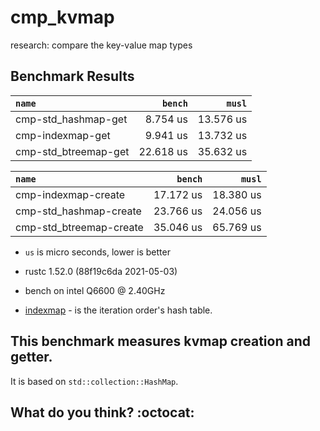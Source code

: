 # cmp_kvmap
research: compare the key-value map types

## Benchmark Results

|         `name`          |   `bench`   |   `musl`    |
|:------------------------|------------:|------------:|
| cmp-std_hashmap-get     |    8.754 us |   13.576 us |
| cmp-indexmap-get        |    9.941 us |   13.732 us |
| cmp-std_btreemap-get    |   22.618 us |   35.632 us |

|         `name`          |   `bench`   |   `musl`    |
|:------------------------|------------:|------------:|
| cmp-indexmap-create     |   17.172 us |   18.380 us |
| cmp-std_hashmap-create  |   23.766 us |   24.056 us |
| cmp-std_btreemap-create |   35.046 us |   65.769 us |

- `us` is micro seconds, lower is better
- rustc 1.52.0 (88f19c6da 2021-05-03)
- bench on intel Q6600 @ 2.40GHz

- [indexmap](https://crates.io/crates/indexmap) - is the iteration order's hash table.

## This benchmark measures kvmap creation and getter.

It is based on `std::collection::HashMap`.

## What do you think? :octocat:
